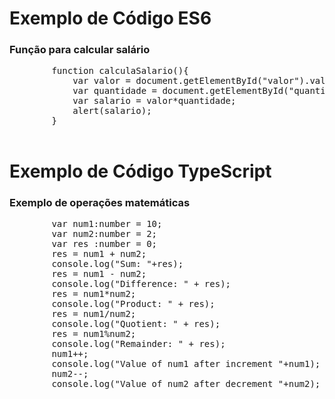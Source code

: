 <!DOCTYPE html>
<html>
<head>
    <meta charset="UTF-8" />
</head>
<body>
    <h1>Exemplo de Código ES6</h1>
    <h3>Função para calcular salário</h3>
    <pre>
        function calculaSalario(){
            var valor = document.getElementById("valor").value;
            var quantidade = document.getElementById("quantidade").value;
            var salario = valor*quantidade;
            alert(salario);
        }
    </pre>
    <h1>Exemplo de Código TypeScript</h1>
    <h3>Exemplo de operações matemáticas</h3>
    <pre>
        var num1:number = 10;
        var num2:number = 2;
        var res :number = 0;
        res = num1 + num2;
        console.log("Sum: "+res);
        res = num1 - num2;
        console.log("Difference: " + res);
        res = num1*num2;
        console.log("Product: " + res);
        res = num1/num2;
        console.log("Quotient: " + res);
        res = num1%num2;
        console.log("Remainder: " + res);
        num1++;
        console.log("Value of num1 after increment "+num1);
        num2--;
        console.log("Value of num2 after decrement "+num2);
    </pre>
</body>
</html>
